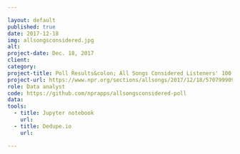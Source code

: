 ```yaml
---

layout: default
published: true
date: 2017-12-18
img: allsongsconsidered.jpg
alt:
project-date: Dec. 18, 2017
client:
category:
project-title: Poll Results&colon; All Songs Considered Listeners' 100 Favorite Albums Of 2017
project-url: https://www.npr.org/sections/allsongs/2017/12/18/570799909/poll-results-all-songs-considered-listeners-100-favorite-albums-of-2017
role: Data analyst
code: https://github.com/nprapps/allsongsconsidered-poll
data:
tools:
  - title: Jupyter notebook
    url:
  - title: Dedupe.io
    url:

---
```

